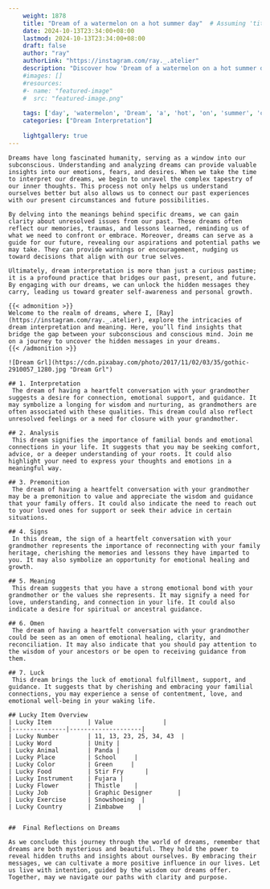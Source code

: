 ```yaml
---
    weight: 1878
    title: "Dream of a watermelon on a hot summer day"  # Assuming 'title' column exists
    date: 2024-10-13T23:34:00+08:00
    lastmod: 2024-10-13T23:34:00+08:00
    draft: false
    author: "ray"
    authorLink: "https://instagram.com/ray._.atelier"
    description: "Discover how 'Dream of a watermelon on a hot summer day' can interpret your future and uncover its significant meanings in your life."
    #images: []
    #resources:
    #- name: "featured-image"
    #  src: "featured-image.png"
    
    tags: ['day', 'watermelon', 'Dream', 'a', 'hot', 'on', 'summer', 'of']
    categories: ["Dream Interpretation"]
    
    lightgallery: true
---
```

    
    Dreams have long fascinated humanity, serving as a window into our subconscious. Understanding and analyzing dreams can provide valuable insights into our emotions, fears, and desires. When we take the time to interpret our dreams, we begin to unravel the complex tapestry of our inner thoughts. This process not only helps us understand ourselves better but also allows us to connect our past experiences with our present circumstances and future possibilities.
    
    By delving into the meanings behind specific dreams, we can gain clarity about unresolved issues from our past. These dreams often reflect our memories, traumas, and lessons learned, reminding us of what we need to confront or embrace. Moreover, dreams can serve as a guide for our future, revealing our aspirations and potential paths we may take. They can provide warnings or encouragement, nudging us toward decisions that align with our true selves.
    
    Ultimately, dream interpretation is more than just a curious pastime; it is a profound practice that bridges our past, present, and future. By engaging with our dreams, we can unlock the hidden messages they carry, leading us toward greater self-awareness and personal growth.
    
    {{< admonition >}}
    Welcome to the realm of dreams, where I, [Ray](https://instagram.com/ray._.atelier), explore the intricacies of dream interpretation and meaning. Here, you’ll find insights that bridge the gap between your subconscious and conscious mind. Join me on a journey to uncover the hidden messages in your dreams.
    {{< /admonition >}}
    
    ![Dream Grl](https://cdn.pixabay.com/photo/2017/11/02/03/35/gothic-2910057_1280.jpg "Dream Grl")
    
    ## 1. Interpretation
     The dream of having a heartfelt conversation with your grandmother suggests a desire for connection, emotional support, and guidance. It may symbolize a longing for wisdom and nurturing, as grandmothers are often associated with these qualities. This dream could also reflect unresolved feelings or a need for closure with your grandmother.
    
    ## 2. Analysis
     This dream signifies the importance of familial bonds and emotional connections in your life. It suggests that you may be seeking comfort, advice, or a deeper understanding of your roots. It could also highlight your need to express your thoughts and emotions in a meaningful way.
    
    ## 3. Premonition
     The dream of having a heartfelt conversation with your grandmother may be a premonition to value and appreciate the wisdom and guidance that your family offers. It could also indicate the need to reach out to your loved ones for support or seek their advice in certain situations.
    
    ## 4. Signs
     In this dream, the sign of a heartfelt conversation with your grandmother represents the importance of reconnecting with your family heritage, cherishing the memories and lessons they have imparted to you. It may also symbolize an opportunity for emotional healing and growth.
    
    ## 5. Meaning
     This dream suggests that you have a strong emotional bond with your grandmother or the values she represents. It may signify a need for love, understanding, and connection in your life. It could also indicate a desire for spiritual or ancestral guidance.
    
    ## 6. Omen
     The dream of having a heartfelt conversation with your grandmother could be seen as an omen of emotional healing, clarity, and reconciliation. It may also indicate that you should pay attention to the wisdom of your ancestors or be open to receiving guidance from them.
    
    ## 7. Luck
     This dream brings the luck of emotional fulfillment, support, and guidance. It suggests that by cherishing and embracing your familial connections, you may experience a sense of contentment, love, and emotional well-being in your waking life.
    
    ## Lucky Item Overview
    | Lucky Item          | Value              |
    |---------------|--------------------|
    | Lucky Number        | 11, 13, 23, 25, 34, 43  |
    | Lucky Word          | Unity |
    | Lucky Animal        | Panda |
    | Lucky Place         | School     |
    | Lucky Color         | Green     |
    | Lucky Food          | Stir Fry      |
    | Lucky Instrument    | Fujara |
    | Lucky Flower        | Thistle    |
    | Lucky Job           | Graphic Designer       |
    | Lucky Exercise      | Snowshoeing  |
    | Lucky Country       | Zimbabwe    |
    
    
    ##  Final Reflections on Dreams
    
    As we conclude this journey through the world of dreams, remember that dreams are both mysterious and beautiful. They hold the power to reveal hidden truths and insights about ourselves. By embracing their messages, we can cultivate a more positive influence in our lives. Let us live with intention, guided by the wisdom our dreams offer. Together, may we navigate our paths with clarity and purpose.
    